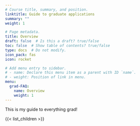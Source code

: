 ```yaml
---
# Course title, summary, and position.
linktitle: Guide to graduate applications
summary: ""
weight: 1

# Page metadata.
title: Overview
draft: false  # Is this a draft? true/false
toc: false  # Show table of contents? true/false
type: docs  # Do not modify.
icon_pack: fas
icon: rocket

# Add menu entry to sidebar.
# - name: Declare this menu item as a parent with ID `name`.
# - weight: Position of link in menu.
menu:
  grad-FAQ:
    name: Overview
    weight: 1
---
```


This is my guide to everything grad!

{{< list_children >}}
